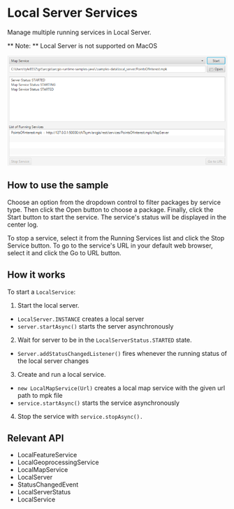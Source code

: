 # Local Server Services

Manage multiple running services in Local Server.

** Note: ** Local Server is not supported on MacOS

<img src="LocalServerServices.png"/>

## How to use the sample

Choose an option from the dropdown control to filter packages by service type. Then click the Open button to 
choose a package. Finally, click the Start button to start the service. The service's status will be displayed in 
the center log.

To stop a service, select it from the Running Services list and click the Stop Service button. To go to the 
service's URL in your default web browser, select it and click the Go to URL button.

## How it works

To start a `LocalService`:


1. Start the local server.
* `LocalServer.INSTANCE` creates a local server
* `server.startAsync()` starts the server asynchronously
2. Wait for server to be in the  `LocalServerStatus.STARTED` state.
* `Server.addStatusChangedListener()` fires whenever the running status of the local server 
changes
3. Create and run a local service.
* `new LocalMapService(Url)` creates a local map service with the given url path to mpk file
* `service.startAsync()` starts the service asynchronously
4. Stop the service with `service.stopAsync().`


## Relevant API


* LocalFeatureService
* LocalGeoprocessingService
* LocalMapService
* LocalServer
* StatusChangedEvent
* LocalServerStatus
* LocalService

